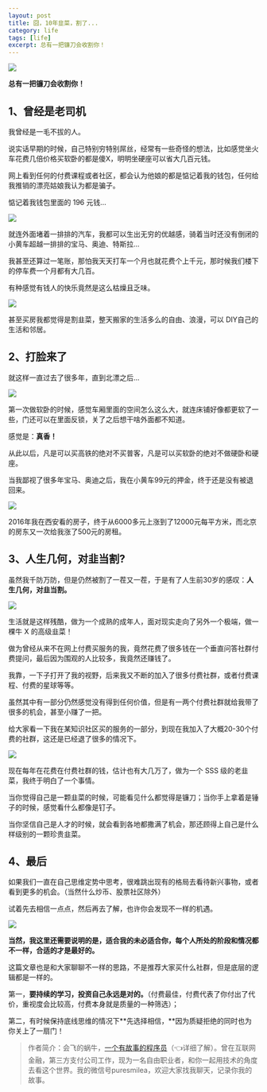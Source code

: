 ```yaml
---
layout: post
title: 囧，10年韭菜，割了...
category: life
tags: [life]
excerpt: 总有一把镰刀会收割你！
---
```


![](http://favorites.ren/assets/images/2020/it/jiucai/jiucai01.jpg) 

**总有一把镰刀会收割你！**

## 1、曾经是老司机

我曾经是一毛不拔的人。

说实话早期的时候，自己特别穷特别屌丝，经常有一些奇怪的想法，比如感觉坐火车花费几倍价格买软卧的都是傻X，明明坐硬座可以省大几百元钱。

网上看到任何的付费课程或者社区，都会认为他娘的都是惦记着我的钱包，任何给我推销的漂亮姑娘我认为都是骗子。

惦记着我钱包里面的 196 元钱...

![](http://favorites.ren/assets/images/2020/it/jiucai/jiucai02.jpg) 

就连外面堵着一排排的汽车，我都可以生出无穷的优越感，骑着当时还没有倒闭的小黄车超越一排排的宝马、奥迪、特斯拉...

我甚至还算过一笔账，那怕我天天打车一个月也就花费个上千元，那时候我们楼下的停车费一个月都有大几百。

有种感觉有钱人的快乐竟然是这么枯燥且乏味。

![](http://favorites.ren/assets/images/2020/it/jiucai/jiucai03.jpg) 

甚至买房我都觉得是割韭菜，整天搬家的生活多么的自由、浪漫，可以 DIY自己的生活和邻居。

## 2、打脸来了

就这样一直过去了很多年，直到北漂之后...

![](http://favorites.ren/assets/images/2020/it/jiucai/jiucai04.jpg) 

第一次做软卧的时候，感觉车厢里面的空间怎么这么大，就连床铺好像都更软了一些，门还可以在里面反锁，关了之后想干啥外面都不知道。

感觉是：**真香！**

从此以后，凡是可以买高铁的绝对不买普客，凡是可以买软卧的绝对不做硬卧和硬座。

当我鄙视了很多年宝马、奥迪之后，我在小黄车99元的押金，终于还是没有被退回来。

![](http://favorites.ren/assets/images/2020/it/jiucai/jiucai05.jpg) 

2016年我在西安看的房子，终于从6000多元上涨到了12000元每平方米，而北京的房东又一次给我涨了500元的房租。

## 3、人生几何，对韭当割?

虽然我千防万防，但是仍然被割了一茬又一茬，于是有了人生前30岁的感叹：**人生几何，对韭当割。**

![](http://favorites.ren/assets/images/2020/it/jiucai/jiucai06.jpg) 

生活就是这样残酷，做为一个成熟的成年人，面对现实走向了另外一个极端，做一棵牛 X 的高级韭菜！

做为曾经从来不在网上付费买服务的我，竟然花费了很多钱在一个垂直问答社群付费提问，最后因为围观的人比较多，我竟然还赚钱了。

我靠，一下子打开了我的视野，后来我又不断的加入了很多付费社群，或者付费课程、付费的星球等等。

虽然其中有一部分仍然感觉没有得到任何价值，但是有一两个付费社群就给我带了很多的机会，甚至小赚了一把。

给大家看一下我在某知识社区买的服务的一部分，到现在我加入了大概20-30个付费的社群，这还是已经退了很多的情况下。

![](http://favorites.ren/assets/images/2020/it/jiucai/jiucai07.jpg) 

现在每年在花费在付费社群的钱，估计也有大几万了，做为一个 SSS 级的老韭菜，我终于明白了一个事情。

当你觉得自己是一颗韭菜的时候，可能看见什么都觉得是镰刀；当你手上拿着是锤子的时候，感觉看什么都像是钉子。

当你坚信自己是人才的时候，就会看到各地都撒满了机会，那还顾得上自己是什么样级别的一颗珍贵韭菜。

## 4、最后

如果我们一直在自己思维定势中思考，很难跳出现有的格局去看待新兴事物，或者看到更多的机会。（当然什么炒币、股票社区除外）

试着先去相信一点点，然后再去了解，也许你会发现不一样的机遇。

![](http://favorites.ren/assets/images/2020/it/jiucai/jiucai08.jpg) 

**当然，我这里还需要说明的是，适合我的未必适合你，每个人所处的阶段和情况都不一样，合适的才是最好的。**

这篇文章也是和大家聊聊不一样的思路，不是推荐大家买什么社群，但是底层的逻辑都是一样的。

第一，**要持续的学习，投资自己永远是对的。**（付费最佳，付费代表了你付出了代价，重视度会比较高，付费本身就是质量的一种筛选）；

第二，有时候保持底线思维的情况下**先选择相信，**因为质疑拒绝的同时也为你关上了一扇门！


>作者简介：会飞的蜗牛，[一个有故事的程序员](https://mp.weixin.qq.com/s/bPk_-DcGF_7lTDoR1pKqVg)（👈详细了解）。曾在互联网金融，第三方支付公司工作，现为一名自由职业者，和你一起用技术的角度去看这个世界。我的微信号puresmilea，欢迎大家找我聊天，记录你我的故事。